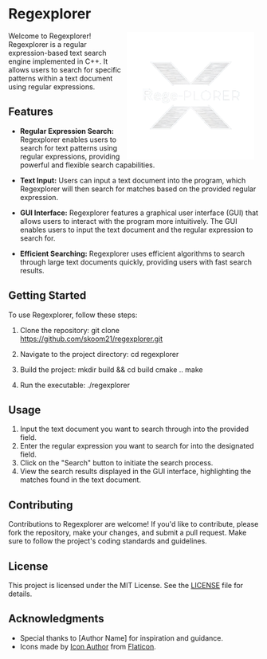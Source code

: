 # Regexplorer

<img src="./image\generate-a-logo-for-our-project-named-rege-plorer--0r0yfu5oQpWdm9Twwkfhxg-cU4TANVeQjSNQRzyFIrYSQ-removebg-preview.png" align="right" width="256" height="256" style="margin: 0 10px">

Welcome to Regexplorer! Regexplorer is a regular expression-based text search engine implemented in C++. It allows users to search for specific patterns within a text document using regular expressions.

## Features

- **Regular Expression Search:** Regexplorer enables users to search for text patterns using regular expressions, providing powerful and flexible search capabilities.

- **Text Input:** Users can input a text document into the program, which Regexplorer will then search for matches based on the provided regular expression.

- **GUI Interface:** Regexplorer features a graphical user interface (GUI) that allows users to interact with the program more intuitively. The GUI enables users to input the text document and the regular expression to search for.

- **Efficient Searching:** Regexplorer uses efficient algorithms to search through large text documents quickly, providing users with fast search results.

## Getting Started

To use Regexplorer, follow these steps:

1. Clone the repository:
git clone https://github.com/skoom21/regexplorer.git

2. Navigate to the project directory:
cd regexplorer

3. Build the project:
mkdir build && cd build
cmake ..
make

4. Run the executable:
./regexplorer

## Usage

1. Input the text document you want to search through into the provided field.
2. Enter the regular expression you want to search for into the designated field.
3. Click on the "Search" button to initiate the search process.
4. View the search results displayed in the GUI interface, highlighting the matches found in the text document.

## Contributing

Contributions to Regexplorer are welcome! If you'd like to contribute, please fork the repository, make your changes, and submit a pull request. Make sure to follow the project's coding standards and guidelines.

## License

This project is licensed under the MIT License. See the [LICENSE](LICENSE) file for details.

## Acknowledgments

- Special thanks to [Author Name] for inspiration and guidance.
- Icons made by [Icon Author](https://www.flaticon.com/authors/icon-author) from [Flaticon](https://www.flaticon.com/).

